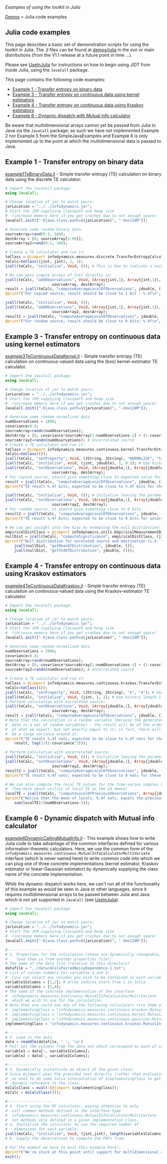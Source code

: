 _Examples of using the toolkit in Julia_

[Demos](Demos) > Julia code examples

## Julia code examples

This page describes a basic set of demonstration scripts for using the toolkit in Julia. The .jl files can be found at [demos/julia](../blob/master/demos/julia) in the svn or main distributions (from the V1.1 release at a future point in time ...).

Please see [UseInJulia](UseInJulia) for instructions on how to begin using JIDT from inside Julia, using the `JavaCall` package.

This page contains the following code examples:
  * [Example 1 - Transfer entropy on binary data](#example-1---transfer-entropy-on-binary-data)
  * [Example 3 - Transfer entropy on continuous data using kernel estimators](#example-3---transfer-entropy-on-continuous-data-using-kernel-estimators)
  * [Example 4 - Transfer entropy on continuous data using Kraskov estimators](#example-4---transfer-entropy-on-continuous-data-using-kraskov-estimators)
  * [Example 6 - Dynamic dispatch with Mutual info calculator](#example-6---dynamic-dispatch-with-mutual-info-calculator)

Be aware that multidimensional arrays cannot yet be passed from Julia to Java via the `JavaCall` package; as such we have not implemented Example 2 nor Example 5 from the SimpleJavaExamples and Example 6 is only implemented up to the point at which the multidimensional data is passed to Java.

## Example 1 - Transfer entropy on binary data

[example1TeBinaryData.jl](../blob/master/demos/julia/example1TeBinaryData.jl) - Simple transfer entropy (TE) calculation on binary data using the discrete TE calculator:

```julia
# Import the JavaCall package:
using JavaCall;

# Change location of jar to match yours:
jarLocation = "../../infodynamics.jar";
# Start the JVM supplying classpath and heap size
#  (increase memory here if you get crashes due to not enough space)
JavaCall.init(["-Djava.class.path=$(jarLocation)", "-Xmx128M"]);

# Generate some random binary data.
sourceArray=rand(0:1, 100);
destArray = [0; sourceArray[1:99]];
sourceArray2=rand(0:1, 100);

# Create a TE calculator and run it:
teClass = @jimport infodynamics.measures.discrete.TransferEntropyCalculatorDiscrete;
teCalc=teClass((jint, jint), 2, 1);
jcall(teCalc, "initialise", Void, ()); # This is how to indicate a void return type and arguments

# We can pass simple arrays of ints directly in:
jcall(teCalc, "addObservations", Void, (Array{jint,1}, Array{jint,1}),
				     sourceArray, destArray);
result = jcall(teCalc, "computeAverageLocalOfObservations", jdouble, ());
@printf("For copied source, result should be close to 1 bit : %.4f\n", result);

jcall(teCalc, "initialise", Void, ());
jcall(teCalc, "addObservations", Void, (Array{jint,1}, Array{jint,1}),
				     sourceArray2, destArray);
result2 = jcall(teCalc, "computeAverageLocalOfObservations", jdouble, ());
@printf("For random source, result should be close to 0 bits: %.4f\n", result2);

```

## Example 3 - Transfer entropy on continuous data using kernel estimators

[example3TeContinuousDataKernel.jl](../blob/master/demos/julia/example3TeContinuousDataKernel.jl) - Simple transfer entropy (TE) calculation on continuous-valued data using the (box) kernel-estimator TE calculator.

```julia
# Import the JavaCall package:
using JavaCall;

# Change location of jar to match yours:
jarLocation = "../../infodynamics.jar";
# Start the JVM supplying classpath and heap size
#  (increase memory here if you get crashes due to not enough space)
JavaCall.init(["-Djava.class.path=$(jarLocation)", "-Xmx128M"]);

# Generate some random normalised data.
numObservations = 1000;
covariance=0.4;
sourceArray=randn(numObservations);
destArray = [0, covariance*sourceArray[1:numObservations-1] + (1-covariance)*randn(numObservations - 1)];
sourceArray2=randn(numObservations); # Uncorrelated source
# Create a TE calculator and run it:
teClass = @jimport infodynamics.measures.continuous.kernel.TransferEntropyCalculatorKernel;
teCalc=teClass(());
jcall(teCalc, "setProperty", Void, (JString, JString), "NORMALISE", "true"); # Normalise the individual variables
jcall(teCalc, "initialise", Void, (jint, jdouble), 1, 0.5); # Use history length 1 (Schreiber k=1), kernel width of 0.5 normalised units
jcall(teCalc, "setObservations", Void, (Array{jdouble,1}, Array{jdouble,1}),
				     sourceArray, destArray);
# For copied source, should give something close to expected value for correlated Gaussians:
result = jcall(teCalc, "computeAverageLocalOfObservations", jdouble, ());
@printf("TE result %.4f bits; expected to be close to %.4f bits for these correlated Gaussians but biased upwards\n", result, log(1/(1-covariance^2))/log(2));

jcall(teCalc, "initialise", Void, ()); # Initialise leaving the parameters the same
jcall(teCalc, "setObservations", Void, (Array{jdouble,1}, Array{jdouble,1}),
				     sourceArray2, destArray);
# For random source, it should give something close to 0 bits
result2 = jcall(teCalc, "computeAverageLocalOfObservations", jdouble, ());
@printf("TE result %.4f bits; expected to be close to 0 bits for uncorrelated Gaussians but will be biased upwards\n", result2);

# We can get insight into the bias by examining the null distribution:
empiricalDistClass = @jimport infodynamics.utils.EmpiricalMeasurementDistribution;
nullDist = jcall(teCalc, "computeSignificance", empiricalDistClass, (jint,), 100);
@printf("Null distribution for unrelated source and destination (i.e. the bias) has mean %.4f and standard deviation %.4f\n",
	jcall(nullDist, "getMeanOfDistribution", jdouble, ()),
	jcall(nullDist, "getStdOfDistribution", jdouble, ()));
```

## Example 4 - Transfer entropy on continuous data using Kraskov estimators

[example4TeContinuousDataKraskov.jl](../blob/master/demos/julia/example4TeContinuousDataKraskov.jl) - Simple transfer entropy (TE) calculation on continuous-valued data using the Kraskov-estimator TE calculator.

```julia
# Import the JavaCall package:
using JavaCall;

# Change location of jar to match yours:
jarLocation = "../../infodynamics.jar";
# Start the JVM supplying classpath and heap size
#  (increase memory here if you get crashes due to not enough space)
JavaCall.init(["-Djava.class.path=$(jarLocation)", "-Xmx128M"]);

# Generate some random normalised data.
numObservations = 1000;
covariance=0.4;
sourceArray=randn(numObservations);
destArray = [0, covariance*sourceArray[1:numObservations-1] + (1-covariance)*randn(numObservations - 1)];
sourceArray2=randn(numObservations); # Uncorrelated source

# Create a TE calculator and run it:
teClass = @jimport infodynamics.measures.continuous.kraskov.TransferEntropyCalculatorKraskov;
teCalc=teClass(());
jcall(teCalc, "setProperty", Void, (JString, JString), "k", "4"); # Use Kraskov parameter K=4 for 4 nearest points
jcall(teCalc, "initialise", Void, (jint, ), 1); # Use history length 1 (Schreiber k=1)
# Perform calculation with correlated source:
jcall(teCalc, "setObservations", Void, (Array{jdouble,1}, Array{jdouble,1}),
				     sourceArray, destArray);
result = jcall(teCalc, "computeAverageLocalOfObservations", jdouble, ());
# Note that the calculation is a random variable (because the generated
#  data is a set of random variables) - the result will be of the order
#  of what we expect, but not exactly equal to it; in fact, there will
#  be a large variance around it.
@printf("TE result %.4f nats; expected to be close to %.4f nats for these correlated Gaussians\n",
    result, log(1/(1-covariance^2)));

# Perform calculation with uncorrelated source:
jcall(teCalc, "initialise", Void, ()); # Initialise leaving the parameters the same
jcall(teCalc, "setObservations", Void, (Array{jdouble,1}, Array{jdouble,1}),
				     sourceArray2, destArray);
result2 = jcall(teCalc, "computeAverageLocalOfObservations", jdouble, ());
@printf("TE result %.4f nats; expected to be close to 0 nats for these uncorrelated Gaussians\n", result2);

# We can also compute the local TE values for the time-series samples here:
#  (See more about utility of local TE in the CA demos)
localTE = jcall(teCalc, "computeLocalOfPreviousObservations", Array{jdouble,1}, ());
@printf("Notice that the mean of locals, %.4f nats, equals the previous result\n",
	sum(localTE)/(numObservations-1));
```

## Example 6 - Dynamic dispatch with Mutual info calculator

[example6DynamicCallingMutualInfo.jl](../blob/master/demos/java/infodynamics/demos/julia/example6DynamicCallingMutualInfo.jl) - This example shows how to write Julia code to take advantage of the common interfaces defined for various information-theoretic calculators.
Here, we use the common form of the `infodynamics.measures.continuous.MutualInfoCalculatorMultiVariate` interface (which is never named here) to write common code into which we can plug one of three concrete implementations (kernel estimator, Kraskov estimator or linear-Gaussian estimator) by dynamically supplying the class name of the concrete implementation.

While the dynamic dispatch works here, we can't run all of the functionality of this example as would be seen in Java or other languages, since it requires multidimensional arrays to be passed between Julia and Java which is not yet supported in `JavaCall` (see [UseInJulia](UseInJulia)).

```julia
# Import the JavaCall package:
using JavaCall;

# Change location of jar to match yours:
jarLocation = "../../infodynamics.jar";
# Start the JVM supplying classpath and heap size
#  (increase memory here if you get crashes due to not enough space)
JavaCall.init(["-Djava.class.path=$(jarLocation)", "-Xmx128M"]);

#---------------------
# 1. Properties for the calculation (these are dynamically changeable, you could
#    load them in from another properties file):
# The name of the data file (relative to this directory)
datafile = "../data/4ColsPairedNoisyDependence-1.txt";
# List of column numbers for variables 1 and 2:
#  (you can select any columns you wish to be contained in each variable)
variable1Columns = [1,2]; # array indices start from 1 in Julia
variable2Columns = [3,4];
# The name of the concrete implementation of the interface
#  infodynamics.measures.continuous.MutualInfoCalculatorMultiVariate
#  which we wish to use for the calculation.
# Note that one could use any of the following calculators (try them all!):
#  implementingClass = "infodynamics.measures.continuous.kraskov.MutualInfoCalculatorMultiVariateKraskov1"; % MI([1,2], [3,4]) = 0.36353
#  implementingClass = "infodynamics.measures.continuous.kernel.MutualInfoCalculatorMultiVariateKernel";
#  implementingClass = "infodynamics.measures.continuous.gaussian.MutualInfoCalculatorMultiVariateGaussian";
implementingClass = "infodynamics.measures.continuous.kraskov.MutualInfoCalculatorMultiVariateKraskov1";

#---------------------
# 2. Load in the data
data = readdlm(datafile, ' ', '\n')
# Pull out the columns from the data set which correspond to each of variable 1 and 2:
variable1 = data[:, variable1Columns];
variable2 = data[:, variable2Columns];

#---------------------
# 3. Dynamically instantiate an object of the given class:
# Since @jimport uses the provided text directly (rather than evaluating a variable)
#  we need to do some Julia interpolation of $implementingClass to get our
#  dynamic reference to the class.
miCalcClass = eval(:(@jimport $implementingClass));
miCalc = miCalcClass(());

#---------------------
# 4. Start using the MI calculator, paying attention to only
#  call common methods defined in the interface type
#  infodynamics.measures.continuous.MutualInfoCalculatorMultiVariate
#  not methods only defined in a given implementation class.
# a. Initialise the calculator to use the required number of
#   dimensions for each variable:
jcall(miCalc, "initialise", Void, (jint,jint), length(variable1Columns), length(variable2Columns));
# b. Supply the observations to compute the PDFs from:

# For the moment we have to exit this example here::
@printf("We're stuck at this point until support for multidimensional arrays is included in JavaCall");
exit();
```